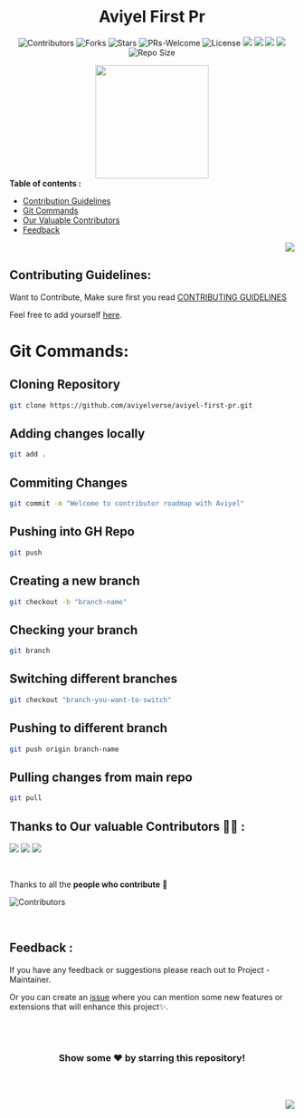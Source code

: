 <h1 align="center"> Aviyel First Pr </h1>

<!-- ------------------------------------------------------------------------------------------------------------------------------------------------------- -->

<div align="center">

![Contributors](https://img.shields.io/github/contributors/aviyelverse/aviyel-first-pr?style=for-the-badge) ![Forks](https://img.shields.io/github/forks/aviyelverse/aviyel-first-pr?style=for-the-badge) ![Stars](https://img.shields.io/github/stars/aviyelverse/aviyel-first-pr?style=for-the-badge) ![PRs-Welcome](https://img.shields.io/badge/PRs-welcome-blue.svg?style=for-the-badge) ![License](https://img.shields.io/github/license/aviyelverse/aviyel-first-pr?style=for-the-badge) ![](https://img.shields.io/github/issues-raw/aviyelverse/aviyel-first-pr?color=green&style=for-the-badge) ![](https://img.shields.io/github/issues-closed/aviyelverse/aviyel-first-pr?style=for-the-badge) ![](https://img.shields.io/github/issues-pr/aviyelverse/aviyel-first-pr?style=for-the-badge) ![](https://img.shields.io/github/issues-pr-closed-raw/aviyelverse/aviyel-first-pr?style=for-the-badge) ![Repo Size](https://img.shields.io/github/repo-size/aviyelverse/aviyel-first-pr?style=for-the-badge)
  
</div>  

<!-- ------------------------------------------------------------------------------------------------------------------------------------------------------- -->

<div align="center">
  
  <img src="https://github.com/gurjeetsinghvirdee/aviyel-first-pr/blob/main/aviyel.svg" width="200" height="200">
  
</div>  

<!-- ------------------------------------------------------------------------------------------------------------------------------------------------------- -->
<!-- TABLE OF CONTENTS --> 

<summary><b> Table of contents :</b></summary>
 
<!-- * <a href="#Overview">Overview</a> -->
* <a href="#Guidelines">Contribution Guidelines</a> 
* <a href="#Git">Git Commands</a>
* <a href="#Contributors">Our Valuable Contributors</a>       
* <a href="#Feedback">Feedback</a>   

<p align="right"><a href="#Bottom"><img src="https://img.shields.io/badge/-Bottom-blueviolet?style=for-the-badge" /></a></p>

<!-- ------------------------------------------------------------------------------------------------------------------------------------------------------- -->

<!-- <div id="Overview">

## Overview:
  


</div>   -->

<div id="Guidelines">
  
## Contributing Guidelines:

Want to Contribute, Make sure first you read [CONTRIBUTING GUIDELINES](./CONTRIBUTING.md)

</div>  

Feel free to add yourself [here](./CONTRIBUTORS.md).

<div id="Git">

# Git Commands:

## Cloning Repository

```bash
git clone https://github.com/aviyelverse/aviyel-first-pr.git
```

## Adding changes locally

```bash
git add .
```

## Commiting Changes

```bash
git commit -m "Welcome to contributor roadmap with Aviyel"
```

## Pushing into GH Repo

```bash
git push
```

## Creating a new branch

```bash
git checkout -b "branch-name"
```

## Checking your branch

```bash
git branch
```

## Switching different branches

```bash
git checkout "branch-you-want-to-switch"
```

## Pushing to different branch

```bash
git push origin branch-name
```

## Pulling changes from main repo

```bash
git pull
```
</div>

<!-- ------------------------------------------------------------------------------------------------------------------------------------------------------- -->

<div id="Contributors"></div>

## Thanks to Our valuable Contributors 👨‍💻 :
<a href="https://github.com/aviyelverse/aviyel-first-pr"><img src="https://forthebadge.com/images/badges/built-by-developers.svg"  ></a> <a href="https://github.com/aviyelverse/aviyel-first-pr"><img src="https://forthebadge.com/images/badges/built-with-love.svg"  ></a> <a href="https://github.com/aviyelverse/aviyel-first-pr"><img src="https://forthebadge.com/images/badges/built-with-swag.svg" ></a>   

<br>


Thanks to all the **people who contribute** 💜

![Contributors](https://contrib.rocks/image?repo=aviyelverse/aviyel-first-pr)



<br>

<!-- ------------------------------------------------------------------------------------------------------------------------------------------------------- -->

<div id="Feedback"></div>

## Feedback :

If you have any feedback or suggestions please reach out to Project - Maintainer.  
  
Or you can create an  <a href="https://github.com/khushi-purwar/aviyel-first-pr/issues">issue</a> where you can mention some new features or extensions that will enhance this project✨.

<!-- ------------------------------------------------------------------------------------------------------------------------------------------------------- -->

<br>
  
<br>

<div align="center">

### Show some ❤️ by starring this repository!


</div>

<br>

<br>

<p align="right"><a href="#top"><img src="https://img.shields.io/badge/-Back%20to%20Top-blueviolet?style=for-the-badge" /></a></p>
